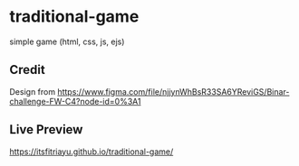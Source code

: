 # traditional-game
simple game (html, css, js, ejs)

## Credit
Design from https://www.figma.com/file/njjynWhBsR33SA6YReviGS/Binar-challenge-FW-C4?node-id=0%3A1

## Live Preview
https://itsfitriayu.github.io/traditional-game/
